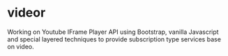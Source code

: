# videor
Working on Youtube IFrame Player API using Bootstrap, vanilla Javascript and special layered techniques to provide subscription type services base on video. 
